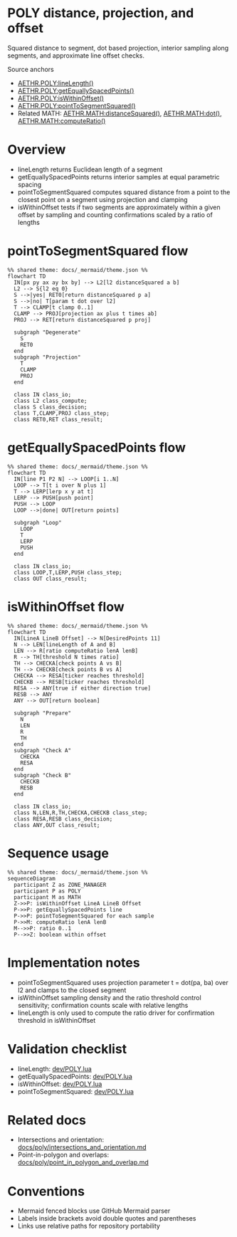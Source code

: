# POLY distance, projection, and offset

Squared distance to segment, dot based projection, interior sampling along segments, and approximate line offset checks.

Source anchors
- [AETHR.POLY:lineLength()](../../dev/POLY.lua:1056)
- [AETHR.POLY:getEquallySpacedPoints()](../../dev/POLY.lua:1074)
- [AETHR.POLY:isWithinOffset()](../../dev/POLY.lua:1106)
- [AETHR.POLY:pointToSegmentSquared()](../../dev/POLY.lua:1148)
- Related MATH: [AETHR.MATH:distanceSquared()](../../dev/MATH_.lua:58), [AETHR.MATH:dot()](../../dev/MATH_.lua:75), [AETHR.MATH:computeRatio()](../../dev/MATH_.lua:43)

# Overview
- lineLength returns Euclidean length of a segment
- getEquallySpacedPoints returns interior samples at equal parametric spacing
- pointToSegmentSquared computes squared distance from a point to the closest point on a segment using projection and clamping
- isWithinOffset tests if two segments are approximately within a given offset by sampling and counting confirmations scaled by a ratio of lengths

# pointToSegmentSquared flow

```mermaid
%% shared theme: docs/_mermaid/theme.json %%
flowchart TD
  IN[px py ax ay bx by] --> L2[l2 distanceSquared a b]
  L2 --> S{l2 eq 0}
  S -->|yes| RET0[return distanceSquared p a]
  S -->|no| T[param t dot over l2]
  T --> CLAMP[t clamp 0..1]
  CLAMP --> PROJ[projection ax plus t times ab]
  PROJ --> RET[return distanceSquared p proj]

  subgraph "Degenerate"
    S
    RET0
  end
  subgraph "Projection"
    T
    CLAMP
    PROJ
  end

  class IN class_io;
  class L2 class_compute;
  class S class_decision;
  class T,CLAMP,PROJ class_step;
  class RET0,RET class_result;
```

# getEquallySpacedPoints flow

```mermaid
%% shared theme: docs/_mermaid/theme.json %%
flowchart TD
  IN[line P1 P2 N] --> LOOP[i 1..N]
  LOOP --> T[t i over N plus 1]
  T --> LERP[lerp x y at t]
  LERP --> PUSH[push point]
  PUSH --> LOOP
  LOOP -->|done| OUT[return points]

  subgraph "Loop"
    LOOP
    T
    LERP
    PUSH
  end

  class IN class_io;
  class LOOP,T,LERP,PUSH class_step;
  class OUT class_result;
```

# isWithinOffset flow

```mermaid
%% shared theme: docs/_mermaid/theme.json %%
flowchart TD
  IN[LineA LineB Offset] --> N[DesiredPoints 11]
  N --> LEN[lineLength of A and B]
  LEN --> R[ratio computeRatio lenA lenB]
  R --> TH[threshold N times ratio]
  TH --> CHECKA[check points A vs B]
  TH --> CHECKB[check points B vs A]
  CHECKA --> RESA[ticker reaches threshold]
  CHECKB --> RESB[ticker reaches threshold]
  RESA --> ANY[true if either direction true]
  RESB --> ANY
  ANY --> OUT[return boolean]

  subgraph "Prepare"
    N
    LEN
    R
    TH
  end
  subgraph "Check A"
    CHECKA
    RESA
  end
  subgraph "Check B"
    CHECKB
    RESB
  end

  class IN class_io;
  class N,LEN,R,TH,CHECKA,CHECKB class_step;
  class RESA,RESB class_decision;
  class ANY,OUT class_result;
```

# Sequence usage

```mermaid
%% shared theme: docs/_mermaid/theme.json %%
sequenceDiagram
  participant Z as ZONE_MANAGER
  participant P as POLY
  participant M as MATH
  Z->>P: isWithinOffset LineA LineB Offset
  P->>P: getEquallySpacedPoints line
  P->>P: pointToSegmentSquared for each sample
  P->>M: computeRatio lenA lenB
  M-->>P: ratio 0..1
  P-->>Z: boolean within offset
```

# Implementation notes
- pointToSegmentSquared uses projection parameter t = dot(pa, ba) over l2 and clamps to the closed segment
- isWithinOffset sampling density and the ratio threshold control sensitivity; confirmation counts scale with relative lengths
- lineLength is only used to compute the ratio driver for confirmation threshold in isWithinOffset

# Validation checklist
- lineLength: [dev/POLY.lua](../../dev/POLY.lua:1056)
- getEquallySpacedPoints: [dev/POLY.lua](../../dev/POLY.lua:1074)
- isWithinOffset: [dev/POLY.lua](../../dev/POLY.lua:1106)
- pointToSegmentSquared: [dev/POLY.lua](../../dev/POLY.lua:1148)

# Related docs
- Intersections and orientation: [docs/poly/intersections_and_orientation.md](./intersections_and_orientation.md)
- Point-in-polygon and overlaps: [docs/poly/point_in_polygon_and_overlap.md](./point_in_polygon_and_overlap.md)

# Conventions
- Mermaid fenced blocks use GitHub Mermaid parser
- Labels inside brackets avoid double quotes and parentheses
- Links use relative paths for repository portability